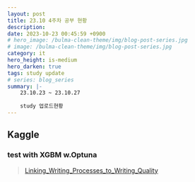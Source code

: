 ```yaml
---
layout: post
title: 23.10 4주차 공부 현황
description: 
date: 2023-10-23 00:45:59 +0900
# hero_image: /bulma-clean-theme/img/blog-post-series.jpg
# image: /bulma-clean-theme/img/blog-post-series.jpg
category: it
hero_height: is-medium
hero_darken: true
tags: study update
# series: blog_series
summary: |-
    23.10.23 ~ 23.10.27
    
    study 업로드현황
---
```

<!-- ## etc

### 2.git
> [git](/study/etc/2_git)  
> * 강의에서 추가적인 기능설명 추가  

## ML

### 1.theory
> [theory](/study/ML/1_theory)  
> * 추가 공부내역 추가  

### 3.평가지표
> [평가지표](/study/ML/3_평가지표)  
> * 추가 공부내역 추가  
  -->

## Kaggle

### test with XGBM w.Optuna
> [Linking_Writing_Processes_to_Writing_Quality](/project_practice/kaggle/1_essay_quality)